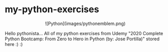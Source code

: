 # my-python-exercises

<center>![Python](images/pythonemblem.png)</center>

Hello pythonista...
All of my python exercises from Udemy "2020 Complete Python Bootcamp: From Zero to Hero in Python (by: Jose Portilla)" stored here :) :)
